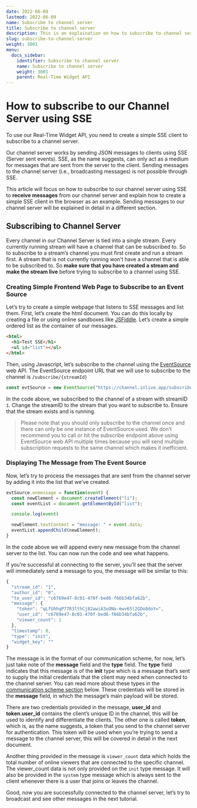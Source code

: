 ```yaml
---
date: 2022-06-09
lastmod: 2022-06-09
name: Subscribe to channel server
title: Subscribe to channel server
description: This is an explaination on how to subscribe to channel server.
slug: subscribe-to-channel-server
weight: 3001
menu:
  docs_sidebar:
    identifier: Subscribe to channel server
    name: Subscribe to channel server
    weight: 3001
    parent: Real-Time Widget API
---
```

# How to subscribe to our Channel Server using SSE

To use our Real-Time Widget API, you need to create a simple SSE client to subscribe to a channel server.

Our channel server works by sending JSON messages to clients using SSE (Server sent events). SSE, as the name suggests, can only act as a medium for messages that are sent from the server to the client. Sending messages to the channel server (i.e., broadcasting messages) is not possible through SSE.

 This article will focus on how to subscribe to our channel server using SSE to **receive messages** from our channel server and explain how to create a simple SSE client in the browser as an example. Sending messages to our channel server will be explained in detail in a different section.


## Subscribing to Channel Server

Every channel in our Channel Server is tied into a single stream. Every currently running stream will have a channel that can be subscribed to. So to subscribe to a stream’s channel you must first create and run a stream first. A stream that is not currently running won’t have a channel that is able to be subscribed to. So **make sure that you have created a stream and make the stream live** before trying to subscribe to a channel using SSE.


### Creating Simple Frontend Web Page to Subscribe to an Event Source

Let’s try to create a simple webpage that listens to SSE messages and list them. First, let’s create the html document. You can do this locally by creating a file or using online sandboxes like [JSFiddle](https://jsfiddle.net/). Let’s create a simple ordered list as the container of our messages.


```html
<html>
  <h1>Test SSE</h1>
  <ul id="list"></ul>
</html>
```


Then, using Javascript, let’s subscribe to the channel using the [EventSource](https://developer.mozilla.org/en-US/docs/Web/API/EventSource) web API. The EventSource endpoint URL that we will use to subscribe to the channel is `/subscribe/{streamId}`


```js
const evtSource = new EventSource("https://channel.inlive.app/subscribe/1")
```


In the code above, we subscribed to the channel of a stream with streamID `1`. Change the streamID to the stream that you want to subscribe to. Ensure that the stream exists and is running.

> Please note that you should only subscribe to the channel once and there can only be one instance of EventSource used. We don’t recommend you to call or hit the subscribe endpoint above using EventSource web API multiple times because you will send multiple subscription requests to the same channel which makes it inefficient.

### Displaying The Message from The Event Source

Now, let’s try to process the messages that are sent from the channel server by adding it into the list that we’ve created.


```js
evtSource.onmessage = function(event) {
  const newElement = document.createElement("li");
  const eventList = document.getElementById("list");

  console.log(event)

  newElement.textContent = "message: " + event.data;
  eventList.appendChild(newElement);
}
```


In the code above we will append every new message from the channel server to the list. You can now run the code and see what happens.

If you’re successful at connecting to the server, you’ll see that the server will immediately send a message to you, the message will be similar to this:


```js
{
  "stream_id": "1",
  "author_id": "0",
  "to_user_id": "c6769e47-8c01-470f-bed6-f66b34bfa62b",
  "message": {
    "token": "qLfUhhqP77R3lthCj82awiA3uONa-mwv65l2GDo8doY=",
    "user_id": "c6769e47-8c01-470f-bed6-f66b34bfa62b",
    "viewer_count": 1
  },
  "timestamp": 0,
  "type": "init",
  "widget_key": ""
}
```


The message is in the format of our communication scheme, for now, let’s just take note of the **message** field and the **type** field. The **type** field indicates that this message is of the **init** type which is a message that’s sent to supply the initial credentials that the client may need when connected to the channel server. You can read more about these types in the [communication scheme section](/docs/real-time-widget-api/communication-scheme-and-formatting/) below. These credentials will be stored in the **message** field, in which the message’s main payload will be stored.

There are two credentials provided in the message, **user_id** and **token**.**user_id** contains the client’s unique ID in the channel, this will be used to identify and differentiate the clients. The other one is called **token**, which is, as the name suggests, a token that you send to the channel server for authentication. This token will be used when you’re trying to send a message to the channel server, this will be covered in detail in the next document.

Another thing provided in the message is `viewer_count` data which holds the total number of online viewers that are connected to the specific channel. The viewer_count data is not only provided on the `init` type message. It will also be provided in the `system` type message which is always sent to the client whenever there is a user that joins or leaves the channel.

Good, now you are successfully connected to the channel server, let’s try to broadcast and see other messages in the next tutorial.
